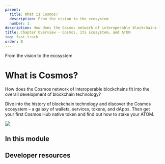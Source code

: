 ```yaml
---
parent:
  title: What is Cosmos?
  description: From the vision to the ecosystem
  number: 1
description: How does the Cosmos network of interoperable blockchains fit into the overall development of blockchain technology?
title: Chapter Overview - Cosmos, its Ecosystem, and ATOM
tag: fast-track
order: 0
---
```


<div class="tm-overline tm-rf-1 tm-lh-title tm-medium tm-muted">From the vision to the ecosystem</div>
<h1 class="mt-4 mb-6">What is Cosmos?</h1>

How does the Cosmos network of interoperable blockchains fit into the overall development of blockchain technology? 

Dive into the history of blockchain technology and discover the Cosmos ecosystem – a galaxy of wallets, services, tokens, and dApps. Then get your first Cosmos Hub native token and find out how to stake your ATOM.

![](/cosmos_dev_portal_module-02-lp.png)

## In this module

<card-module/>

## Developer resources

<div v-for="resource in $themeConfig.resources">
  <Resource 
    :title="resource.title" 
    :description="resource.description" 
    :links="resource.links" 
    :image="resource.image"
    :large="true"
  />
  <br/>
</div>
